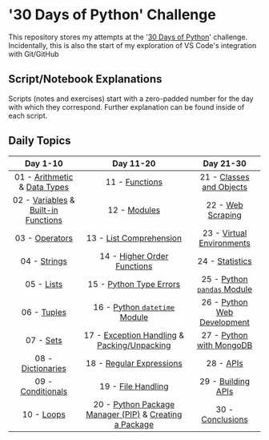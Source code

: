 # '30 Days of Python' Challenge

This repository stores my attempts at the '[30 Days of Python](https://github.com/Asabeneh/30-Days-Of-Python/tree/master)' challenge. Incidentally, this is also the start of my exploration of VS Code's integration with Git/GitHub

## Script/Notebook Explanations

Scripts (notes and exercises) start with a zero-padded number for the day with which they correspond. Further explanation can be found inside of each script.

## Daily Topics

| **Day 1-10** | **Day 11-20** | **Day 21-30** |
|:---:|:---:|:---:|
| 01 - [Arithmetic](https://github.com/njlyon0/lyon_30-days-of-python/blob/main/notes/01a_arithmetic.py) & [Data Types](https://github.com/njlyon0/lyon_30-days-of-python/blob/main/notes/01b_data-types.py) | 11 - [Functions](https://github.com/njlyon0/lyon_30-days-of-python/blob/main/notes/11_functions.py) | 21 - [Classes and Objects](https://github.com/njlyon0/lyon_30-days-of-python/blob/main/notes/21_custom-classes-and-objects.py) |
| 02 - [Variables](https://github.com/njlyon0/lyon_30-days-of-python/blob/main/notes/02a_variables.py) & [Built-in Functions](https://github.com/njlyon0/lyon_30-days-of-python/blob/main/notes/02b_built-in-functions.py) | 12 - [Modules](https://github.com/njlyon0/lyon_30-days-of-python/blob/main/notes/12_modules.py) | 22 - [Web Scraping](https://github.com/njlyon0/lyon_30-days-of-python/blob/main/notes/22_web-scraping.py) |
| 03 - [Operators](https://github.com/njlyon0/lyon_30-days-of-python/blob/main/notes/03_operators.py) | 13 - [List Comprehension](https://github.com/njlyon0/lyon_30-days-of-python/blob/main/notes/13_list-comprehension.py) | 23 - [Virtual Environments](https://github.com/njlyon0/lyon_30-days-of-python/blob/main/notes/23_virtual-environment.py) |
| 04 - [Strings](https://github.com/njlyon0/lyon_30-days-of-python/blob/main/notes/04_strings.py) | 14 - [Higher Order Functions](https://github.com/njlyon0/lyon_30-days-of-python/blob/main/notes/14_higher-order-functions.py) | 24 - [Statistics](https://github.com/njlyon0/lyon_30-days-of-python/blob/main/notes/24_statistics.py) |
| 05 - [Lists](https://github.com/njlyon0/lyon_30-days-of-python/blob/main/notes/05_lists.py) | 15 - [Python Type Errors](https://github.com/njlyon0/lyon_30-days-of-python/blob/main/notes/15_errors.py) | 25 - [Python `pandas` Module](https://github.com/njlyon0/lyon_30-days-of-python/blob/main/notes/25_pandas-module.py) |
| 06 - [Tuples](https://github.com/njlyon0/lyon_30-days-of-python/blob/main/notes/06_tuples.py) | 16 - [Python `datetime` Module](https://github.com/njlyon0/lyon_30-days-of-python/blob/main/notes/16_datetime-module.py) | 26 - [Python Web Development](https://github.com/njlyon0/lyon_30-days-of-python/blob/main/notes/26_python-web-development.py) |
| 07 - [Sets](https://github.com/njlyon0/lyon_30-days-of-python/blob/main/notes/07_sets.py) | 17 - [Exception Handling](https://github.com/njlyon0/lyon_30-days-of-python/blob/main/notes/17a_exception-handling.py) & [Packing/Unpacking](https://github.com/njlyon0/lyon_30-days-of-python/blob/main/notes/17b_packing-unpacking.py) | 27 - [Python with MongoDB](https://github.com/njlyon0/lyon_30-days-of-python/blob/main/notes/27_python-mongodb.py) |
| 08 - [Dictionaries](https://github.com/njlyon0/lyon_30-days-of-python/blob/main/notes/08_dictionaries.py) | 18 - [Regular Expressions](https://github.com/njlyon0/lyon_30-days-of-python/blob/main/notes/18_regular-expressions.py) | 28 - [APIs](https://github.com/njlyon0/lyon_30-days-of-python/blob/main/notes/28_api.py) |
| 09 - [Conditionals](https://github.com/njlyon0/lyon_30-days-of-python/blob/main/notes/09_conditionals.py) | 19 - [File Handling](https://github.com/njlyon0/lyon_30-days-of-python/blob/main/notes/19_file-handling.py) | 29 - [Building APIs](https://github.com/njlyon0/lyon_30-days-of-python/blob/main/notes/29_building-apis.py) |
| 10 - [Loops](https://github.com/njlyon0/lyon_30-days-of-python/blob/main/notes/10_loops.py) | 20 - [Python Package Manager (PIP)](https://github.com/njlyon0/lyon_30-days-of-python/blob/main/notes/20a_python-package-manager.py) & [Creating a Package](https://github.com/njlyon0/lyon_30-days-of-python/blob/main/notes/20b_creating-packages.py) | 30 - [Conclusions](https://github.com/njlyon0/lyon_30-days-of-python/blob/main/notes/30_conclusions.py) |
